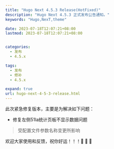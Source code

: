 ```yaml
---
title: "Hugo Next 4.5.3 Release(HotFixed)"
description: "Hugo Next 4.5.3 正式发布公告通知。"
keywords: "Hugo,NexT,theme"

date: 2023-07-18T12:07:21+08:00
lastmod: 2023-07-18T12:07:21+08:00


categories:
  - 发布
  - 4.5.x

tags:
  - 发布
  - 修补
  - 4.5.x

expand: true
url: hugo-next-4-5-3-release.html
---
```


此次紧急修复版本，主要是为解决如下问题：

 - 修复左侧51la统计页板不显示数据问题

 > 受配置文件参数名称变更所影响

欢迎大家使用和反馈，祝你好运！！！:tada: :tada: :tada:
